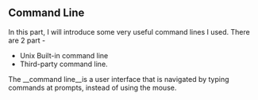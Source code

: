 ## Command Line
In this part, I will introduce some very useful command lines I used. There are 2 part - 
* Unix Built-in command line 
* Third-party command line.

The __command line__is a user interface that is navigated by typing commands at prompts, instead of using the mouse. 